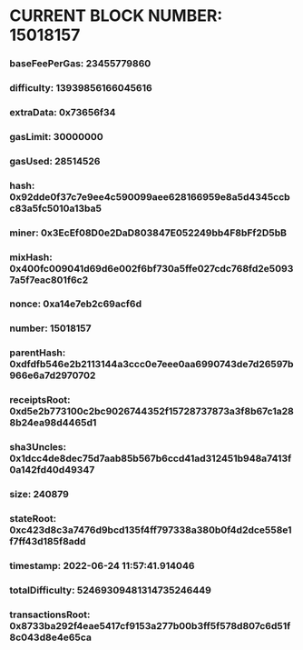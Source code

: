 # CURRENT BLOCK NUMBER: 15018157

### baseFeePerGas: 23455779860
### difficulty: 13939856166045616
### extraData: 0x73656f34
### gasLimit: 30000000
### gasUsed: 28514526
### hash: 0x92dde0f37c7e9ee4c590099aee628166959e8a5d4345ccbc83a5fc5010a13ba5
### miner: 0x3EcEf08D0e2DaD803847E052249bb4F8bFf2D5bB
### mixHash: 0x400fc009041d69d6e002f6bf730a5ffe027cdc768fd2e50937a5f7eac801f6c2
### nonce: 0xa14e7eb2c69acf6d
### number: 15018157
### parentHash: 0xdfdfb546e2b2113144a3ccc0e7eee0aa6990743de7d26597b966e6a7d2970702
### receiptsRoot: 0xd5e2b773100c2bc9026744352f15728737873a3f8b67c1a288b24ea98d4465d1
### sha3Uncles: 0x1dcc4de8dec75d7aab85b567b6ccd41ad312451b948a7413f0a142fd40d49347
### size: 240879
### stateRoot: 0xc423d8c3a7476d9bcd135f4ff797338a380b0f4d2dce558e1f7ff43d185f8add
### timestamp: 2022-06-24 11:57:41.914046
### totalDifficulty: 52469309481314735246449
### transactionsRoot: 0x8733ba292f4eae5417cf9153a277b00b3ff5f578d807c6d51f8c043d8e4e65ca
